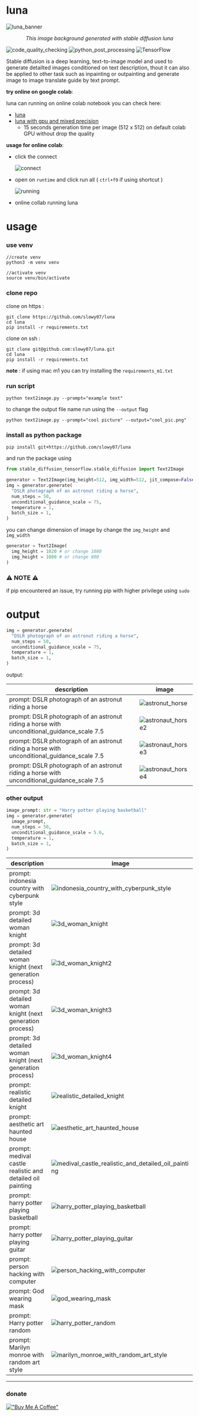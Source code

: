 # luna
![luna_banner](.github/luna_banner.png)
_<p align="center"> This image background generated with stable diffusion luna</p>_


![code_quality_checking](https://img.shields.io/github/workflow/status/slowy07/luna/CodeQL?label=Code%20quality%20check&style=flat-square)
![python_post_processing](https://img.shields.io/github/workflow/status/slowy07/luna/PythonPostPorcessing?label=Python%20Post%20Processing&style=flat-square)
![TensorFlow](https://img.shields.io/badge/TensorFlow-%23FF6F00.svg?style=flat-square&logo=TensorFlow&logoColor=white)


Stable diffusion is a deep learning, text-to-image model and used to generate detailted images
conditioned on text description, thout it can also be applied to other task such as inpainting or outpainting and 
generate image to image translate guide by text prompt.

**try online on google colab**: 

luna can running on online colab notebook you can check here:

- [luna](https://colab.research.google.com/drive/1IyHaYLCPLRurVs-tJJRLbCcO4kr1xlOi?usp=sharing)
- [luna with gpu and mixed precision](https://colab.research.google.com/drive/1ydFWPt6BgPT7i4VmZcs8ttGaFu7dw-cV?usp=sharing) 
  - 15 seconds generation time per image (512 x 512) on default colab GPU without drop the quality


**usage for online colab**:

- click the connect

  ![connect](.github/connect.png)

- open on ``runtime`` and click run all ( ``ctrl+f9`` if using shortcut )
  
  ![running](.github/running.png)

- online collab running luna



# usage
### use venv
```
//create venv
python3 -m venv venv

//activate venv
source venv/bin/activate
```

### clone repo
clone on https :
```
git clone https://github.com/slowy07/luna
cd luna
pip install -r requirements.txt
```

clone on ssh :
```
git clone git@github.com:slowy07/luna.git
cd luna
pip install -r requirements.txt
```

**note** : if using mac m1 you can try installing the ``requirements_m1.txt``

### run script
```
python text2image.py --prompt="example text"
```
to change the output file name run using the `--output` flag
```
python text2image.py --prompt="cool picture" --output="cool_pic.png"
```


###  install as python package
```
pip install git+https://github.com/slowy07/luna
```
and run the package using
```python
from stable_diffusion_tensorflow.stable_diffusion import Text2Image

generator = Text2Image(img_height=512, img_width=512, jit_compose=False)
img = generator.generate(
  "DSLR photograph of an astronut riding a horse",
  num_steps = 50,
  unconditional_guidance_scale = 75,
  temperature = 1,
  batch_size = 1,
)
```

you can change dimension of image by change the ``img_height`` and ``img_width``

```python
generator = Text2Image(
  img_height = 1020 # or change 1080
  img_height = 1080 # or change 800
)
```

### ⚠️ NOTE ⚠️
if pip encountered an issue, try running pip with higher privilege using `sudo`

# output

```python
img = generator.generate(
  "DSLR photograph of an astronut riding a horse",
  num_steps = 50,
  unconditional_guidance_scale = 75,
  temperature = 1,
  batch_size = 1,
)
```
output:

| description | image |
| ------ | ----- |
| prompt: DSLR photograph of an astronut riding a horse | ![astronut_horse](.github/result_output/astronaut_horse.png) |
| prompt: DSLR photograph of an astronut riding a horse with unconditional_guidance_scale 7.5 | ![astronaut_horse2](.github/result_output/astronaut_horse2.png) |
| prompt: DSLR photograph of an astronut riding a horse with unconditional_guidance_scale 7.5 | ![astronaut_horse3](.github/result_output/astronaut_horse3.png) |
| prompt: DSLR photograph of an astronut riding a horse with unconditional_guidance_scale 7.5 | ![astronaut_horse4](.github/result_output/astronaut_horse4.png) |

###  other output

```python
image_prompt: str = "Harry potter playing basketball"
img = generator.generate(
  image_prompt,
  num_steps = 50,
  unconditional_guidance_scale = 5.6,
  temperature = 1,
  batch_size = 1,
)
```

| description | image |
| ------ | ----- |
| prompt: indonesia country with cyberpunk style | ![indonesia_country_with_cyberpunk_style](.github/result_output/indonesia_country_with_cyberpunk_style.png) |
| prompt: 3d detailed woman knight | ![3d_woman_knight](.github/result_output/3d_woman_knight.png)
| prompt: 3d detailed woman knight (next generation process) | ![3d_woman_knight2](.github/result_output/3d_woman_knight2.png) |
| prompt: 3d detailed woman knight (next generation process) | ![3d_woman_knight3](.github/result_output/3d_woman_knight3.png) |
| prompt: 3d detailed woman knight (next generation process) | ![3d_woman_knight4](.github/result_output/3d_woman_knight4.png) |
| prompt: realistic detailed knight | ![realistic_detailed_knight](.github/result_output/realistic_detailed_knight.png) |
| prompt: aesthetic art haunted house | ![aesthetic_art_haunted_house](.github/result_output/aesthetic_art_haunted_house.png) |
| prompt: medival castle realistic and detailed oil painting | ![medival_castle_realistic_and_detailed_oil_painting](.github/result_output/medival_castle_realistic_and_detailed_oil_painting.png) |
| prompt: harry potter playing basketball | ![harry_potter_playing_basketball](.github/result_output/harry_potter_playing_basket.png) |
| prompt: harry potter playing guitar     | ![harry_potter_playing_guitar](.github/result_output/harry_potter_playing_guitar.png)     |
| prompt: person hacking with computer    | ![person_hacking_with_computer](.github/result_output/person_hacking_with_computer.png) |
| prompt: God wearing mask | ![god_wearing_mask](.github/result_output/god_wearing_mask.png) |
| prompt: Harry potter random | ![harry_potter_random](.github/result_output/harry_potter_random.png) |
| prompt: Marilyn monroe with random  art style | ![marilyn_monroe_with_random_art_style](.github/result_output/marilyn_monroe_with_random_art_style.png) |

---

### donate

[!["Buy Me A Coffee"](https://www.buymeacoffee.com/assets/img/custom_images/orange_img.png)](https://www.buymeacoffee.com/arfyslowy)

